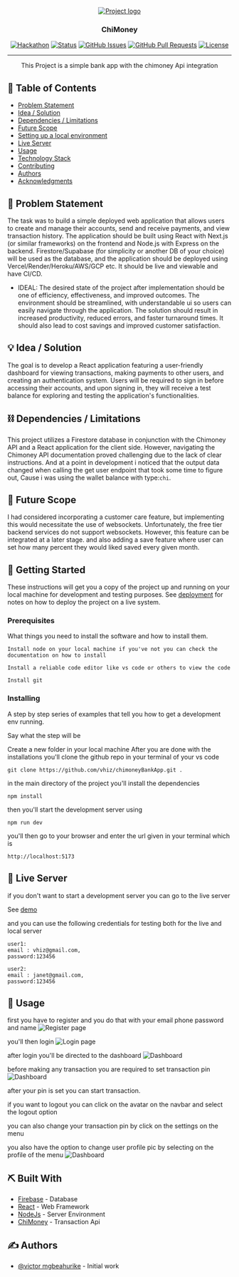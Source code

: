 <p align="center">
  <a href="" rel="noopener">
 <img src="https://firebasestorage.googleapis.com/v0/b/bank-app-662c8.appspot.com/o/dashboard.png?alt=media&token=9fae8d24-666e-4230-8ee7-36c15daecc71" alt="Project logo"></a>
</p>
<h3 align="center">ChiMoney</h3>

<div align="center">

[![Hackathon](https://img.shields.io/badge/hackathon-name-orange.svg)](http://hackathon.url.com)
[![Status](https://img.shields.io/badge/status-active-success.svg)]()
[![GitHub Issues](https://img.shields.io/github/issues/kylelobo/The-Documentation-Compendium.svg)](https://github.com/kylelobo/The-Documentation-Compendium/issues)
[![GitHub Pull Requests](https://img.shields.io/github/issues-pr/kylelobo/The-Documentation-Compendium.svg)](https://github.com/kylelobo/The-Documentation-Compendium/pulls)
[![License](https://img.shields.io/badge/license-MIT-blue.svg)](LICENSE.md)

</div>

---

<p align="center"> This Project is a simple bank app with the chimoney Api integration
    <br> 
</p>

## 📝 Table of Contents

- [Problem Statement](#problem_statement)
- [Idea / Solution](#idea)
- [Dependencies / Limitations](#limitations)
- [Future Scope](#future_scope)
- [Setting up a local environment](#getting_started)
- [Live Server](#live_server)
- [Usage](#usage)
- [Technology Stack](#tech_stack)
- [Contributing](../CONTRIBUTING.md)
- [Authors](#authors)
- [Acknowledgments](#acknowledgments)

## 🧐 Problem Statement <a name = "problem_statement"></a>

The task was to build a simple deployed web application that allows users to create and manage their accounts, send and receive payments, and view transaction history. The application should be built using React with Next.js (or similar frameworks) on the frontend and Node.js with Express on the backend. Firestore/Supabase (for simplicity or another DB of your choice) will be used as the database, and the application should be deployed using Vercel/Render/Heroku/AWS/GCP etc. It should be live and viewable and have CI/CD.

- IDEAL: The desired state of the project after implementation should be one of efficiency, effectiveness, and improved outcomes. The environment should be streamlined, with understandable ui so users can easily navigate through the application.
  The solution should result in increased productivity, reduced errors, and faster turnaround times. It should also lead to cost savings and improved customer satisfaction.

## 💡 Idea / Solution <a name = "idea"></a>

The goal is to develop a React application featuring a user-friendly dashboard for viewing transactions, making payments to other users, and creating an authentication system. Users will be required to sign in before accessing their accounts, and upon signing in, they will receive a test balance for exploring and testing the application's functionalities.

## ⛓️ Dependencies / Limitations <a name = "limitations"></a>

This project utilizes a Firestore database in conjunction with the Chimoney API and a React application for the client side. However, navigating the Chimoney API documentation proved challenging due to the lack of clear instructions. And at a point in development i noticed that the output data changed when calling the get user endpoint that took some time to figure out, Cause i was using the wallet balance with type:`chi`.

## 🚀 Future Scope <a name = "future_scope"></a>

I had considered incorporating a customer care feature, but implementing this would necessitate the use of websockets. Unfortunately, the free tier backend services do not support websockets. However, this feature can be integrated at a later stage. and also adding a save feature where user can set how many percent they would liked saved every given month.

## 🏁 Getting Started <a name = "getting_started"></a>

These instructions will get you a copy of the project up and running on your local machine for development
and testing purposes. See [deployment](#deployment) for notes on how to deploy the project on a live system.

### Prerequisites

What things you need to install the software and how to install them.

```
Install node on your local machine if you've not you can check the documentation on how to install
```

```
Install a reliable code editor like vs code or others to view the code
```

```
Install git
```

### Installing

A step by step series of examples that tell you how to get a development env running.

Say what the step will be

Create a new folder in your local machine
After you are done with the installations you'll clone the github repo
in your terminal of your vs code

```
git clone https://github.com/vhiz/chimoneyBankApp.git .

```

in the main directory of the project you'll install the dependencies

```
npm install
```

then you'll start the development server using

```
npm run dev
```

you'll then go to your browser and enter the url given in your terminal which is

```
http://localhost:5173
```

## 🌄 Live Server <a name = "live_server"></a>

if you don't want to start a development server you can go to the live server

See [demo](https://chimoney-bank-app.vercel.app/)

and you can use the following credentials for testing both for the live and local server

```
user1:
email : vhiz@gmail.com,
password:123456

user2:
email : janet@gmail.com,
password:123456
```

## 🎈 Usage <a name="usage"></a>

first you have to register and you do that with your email phone password and name
<img src="https://firebasestorage.googleapis.com/v0/b/bank-app-662c8.appspot.com/o/register.png?alt=media&token=6e904cbc-ee7a-4770-9975-b385211f921b" alt="Register page"></a>

you'll then login
<img src="https://firebasestorage.googleapis.com/v0/b/bank-app-662c8.appspot.com/o/login.png?alt=media&token=072aa370-1926-448d-b898-373ff470f1b5" alt="Login page"></a>

after login you'll be directed to the dashboard
<img src="https://firebasestorage.googleapis.com/v0/b/bank-app-662c8.appspot.com/o/dashboard.png?alt=media&token=9fae8d24-666e-4230-8ee7-36c15daecc71" alt="Dashboard"></a>

before making any transaction you are required to set transaction pin
<img src="https://firebasestorage.googleapis.com/v0/b/bank-app-662c8.appspot.com/o/setpin.png?alt=media&token=ba36ee37-a1fa-4257-ba1b-6c37f675e52f" alt="Dashboard"></a>

after your pin is set you can start transaction.

if you want to logout you can click on the avatar on the navbar and select the logout option

you can also change your transaction pin by click on the settings on the menu

you also have the option to change user profile pic by selecting on the profile of the menu
<img src="https://firebasestorage.googleapis.com/v0/b/bank-app-662c8.appspot.com/o/addimg.png?alt=media&token=8a2179f1-ac9f-495a-a1b5-a2d66b26bb6f" alt="Dashboard"></a>

## ⛏️ Built With <a name = "tech_stack"></a>

- [Firebase](https://firebase.google.com/) - Database
- [React](https://react.dev/) - Web Framework
- [NodeJs](https://nodejs.org/en/) - Server Environment
- [ChiMoney](https://chimoney.readme.io/reference/introduction) - Transaction Api

## ✍️ Authors <a name = "authors"></a>

- [@victor mgbeahurike](https://github.com/vhiz) - Initial work
